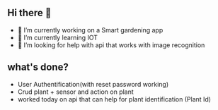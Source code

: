 ## Hi there 👋

- 🔭 I’m currently working on a Smart gardening app
- 🌱 I’m currently learning IOT
- 🤔 I’m looking for help with api that works with image recognition
## what's done?
- User Authentification(with reset password working)
- Crud plant + sensor and action on plant
-  worked today on api that can help for plant identification (Plant Id)
<!--
**Dukent29/dukent29** is a ✨ _special_ ✨ repository because its `README.md` (this file) appears on your GitHub profile.

Here are some ideas to get you started:

- 🔭 I’m currently working on ...
- 🌱 I’m currently learning ...
- 👯 I’m looking to collaborate on ...
- 🤔 I’m looking for help with ...
- 💬 Ask me about ...
- 📫 How to reach me: ...
- 😄 Pronouns: ...
- ⚡ Fun fact: ...
-->
